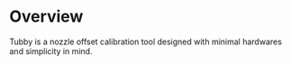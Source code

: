 # Overview

Tubby is a nozzle offset calibration tool designed with minimal hardwares and simplicity in mind.
